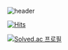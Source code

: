 
![header](https://capsule-render.vercel.app/api?type=waving&height=200&text=hyunhee-kim!&fontAlign=80&fontAlignY=40&color=gradient&fontAlign=36)

[![Hits](https://hits.seeyoufarm.com/api/count/incr/badge.svg?url=https%3A%2F%2Fgithub.com%2Fhyunh2k&count_bg=%23252525&title_bg=%23D06AE3&icon=github.svg&icon_color=%23FFFFFF&title=hits&edge_flat=false)](https://hits.seeyoufarm.com)

[![Solved.ac
프로필](http://mazassumnida.wtf/api/v2/generate_badge?boj=hyunh2k)](https://solved.ac/hyunh2k)
